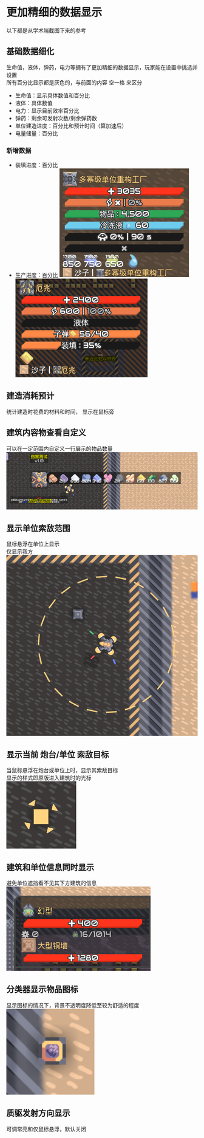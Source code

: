 # 更加精细的数据显示
以下都是从学术端截图下来的参考
## 基础数据细化
生命值，液体，弹药，电力等拥有了更加精细的数据显示，玩家能在设置中挑选并设置  
所有百分比显示都是灰色的，与前面的内容 空一格 来区分
- 生命值：显示具体数值和百分比  
- 液体：具体数值  
- 电力：显示目前效率百分比  
- 弹药：剩余可发射次数/剩余弹药数
- 单位建造进度：百分比和预计时间（算加速后）
- 电量储量：百分比
### 新增数据
- 装填进度：百分比
- 生产进度：百分比
![alt text](QQ_1724349787725.png)
![alt text](QQ_1724350149455.png)
## 建造消耗预计
统计建造时花费的材料和时间，
显示在鼠标旁
## 建筑内容物查看自定义
可以在一定范围内自定义一行展示的物品数量  
![alt text](04269cb0-6283-47ae-b4a1-137e0e95e36e.png)
## 显示单位索敌范围
鼠标悬浮在单位上显示  
仅显示我方  
![alt text](QQ_1724345682309.png)
## 显示当前 炮台/单位 索敌目标
当鼠标悬浮在炮台或单位上时，显示其索敌目标  
显示的样式即原版进入建筑时的光标  
![alt text](56eeb5e0-b4fd-4659-a3d1-3cea0958b515.png)
## 建筑和单位信息同时显示
避免单位遮挡看不见其下方建筑的信息  
![alt text](QQ_1724345886888.png)
## 分类器显示物品图标
显示图标的情况下，背景不透明度降低至较为舒适的程度  
![alt text](QQ_1724348478283.png)
## 质驱发射方向显示
可调常亮和仅鼠标悬浮，默认关闭
##